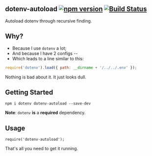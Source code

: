 ## dotenv-autoload [![npm version](http://img.shields.io/npm/v/dotenv-autoload.svg?style=flat-square)](https://npmjs.org/package/dotenv-autoload?style=flat-square) [![Build Status](https://img.shields.io/travis/srph/dotenv-autoload.svg?style=flat-square)](https://travis-ci.org/srph/dotenv-autoload?branch=master)
Autoload dotenv through recursive finding.

## Why?
- Because I use `dotenv` a lot;
- And because I have 2 configs --
- Which leads to a line similar to this:
```js
require('dotenv').load({ path: __dirname + '/../../.env' });
```
Nothing is bad about it. It just looks dull.

## Getting Started
```
npm i dotenv dotenv-autoload --save-dev
```
**Note**: `dotenv` **is** a **required** dependency.

## Usage
```
require('dotenv-autoload');
```
That's all you need to get it running.